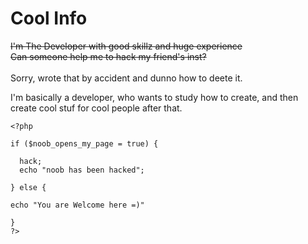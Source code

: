# Cool Info
~~I'm The Developer with good skillz and huge experience~~ <br>
~~Can someone help me to hack my friend's inst?~~ <br><br>
Sorry, wrote that by accident and dunno how to deete it.

I'm basically a developer, who wants to study how to create, and then create cool stuf for cool people after that. <br>

```
<?php

if ($noob_opens_my_page = true) {

  hack;
  echo "noob has been hacked";

} else {

echo "You are Welcome here =)"

}
?>
```
